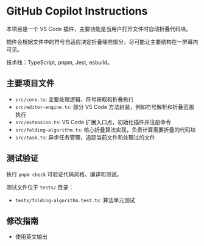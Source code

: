 # GitHub Copilot Instructions

本项目是一个 VS Code 插件，主要功能是当用户打开文件时自动折叠代码块。

插件会根据文件中的符号自适应决定折叠哪些部分，尽可能让主要结构在一屏幕内可见。

技术栈：TypeScript, pnpm, Jest, esbuild。

## 主要项目文件

- `src/core.ts`: 主要处理逻辑，符号获取和折叠执行
- `src/editor-engine.ts`: 部分 VS Code 方法封装，例如符号解析和折叠范围执行
- `src/extension.ts`: VS Code 扩展入口点，初始化插件并注册命令
- `src/folding-algorithm.ts`: 核心折叠算法实现，负责计算需要折叠的代码块
- `src/task.ts`: 异步任务管理，追踪当前文件和处理过的文件

## 测试验证

执行 `pnpm check` 可验证代码风格、编译和测试。

测试文件位于 `tests/` 目录：

- `tests/folding-algorithm.test.ts`: 算法单元测试

## 修改指南

- 使用英文输出

<!-- END: GitHub Copilot Instructions -->
